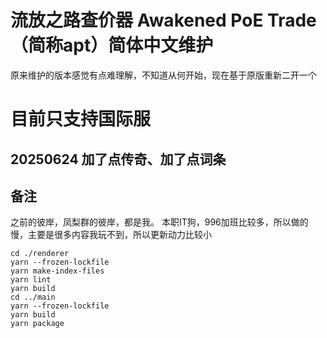 # 流放之路查价器 Awakened PoE Trade（简称apt）简体中文维护

原来维护的版本感觉有点难理解，不知道从何开始，现在基于原版重新二开一个

# 目前只支持国际服
## 20250624 加了点传奇、加了点词条



## 备注
之前的彼岸，凤梨群的彼岸，都是我。
本职IT狗，996加班比较多，所以做的慢，主要是很多内容我玩不到，所以更新动力比较小

```
cd ./renderer
yarn --frozen-lockfile
yarn make-index-files
yarn lint
yarn build
cd ../main
yarn --frozen-lockfile
yarn build
yarn package
```
